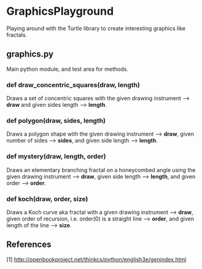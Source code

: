 # GraphicsPlayground
Playing around with the Turtle library to create interesting graphics like fractals.

## graphics.py

Main python module, and test area for methods.

### def draw_concentric_squares(draw, length)

Draws a set of concentric squares with the given drawing instrument --> **draw** and given sides length --> **length**.

### def polygon(draw, sides, length)

Draws a polygon shape with the given drawing instrument --> **draw**, given number of sides --> **sides**, and given side length --> **length**.

### def mystery(draw, length, order)

Draws an elementary branching fractal on a honeycombed angle using the given drawing instrument --> **draw**, given side length -->  **length**, and given order --> **order**.

### def koch(draw, order, size)

Draws a Koch curve aka fractal with a given drawing instrument --> **draw**, given order of recursion, i.e. order(0) is a straight line --> **order**, and given length of the line --> **size**.

## References

[1] http://openbookproject.net/thinkcs/python/english3e/genindex.html
